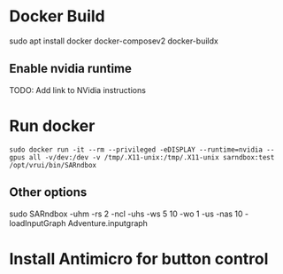 
# Docker Build
sudo apt install docker docker-composev2 docker-buildx

## Enable nvidia runtime

TODO: Add link to NVidia instructions

# Run docker

`sudo docker run -it --rm --privileged -eDISPLAY --runtime=nvidia --gpus all -v/dev:/dev -v /tmp/.X11-unix:/tmp/.X11-unix sarndbox:test /opt/vrui/bin/SARndbox`

## Other options
sudo  SARndbox -uhm -rs 2 -ncl -uhs -ws 5 10 -wo 1 -us -nas 10 -loadInputGraph Adventure.inputgraph

# Install Antimicro for button control
